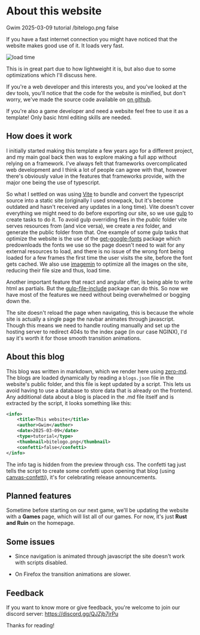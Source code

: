 # About this website

<info>
	<title>This website</title>
	<author>Gwim</author>
	<date>2025-03-09</date>
	<type>tutorial</type>
	<thumbnail>/bitelogo.png</thumbnail>
	<confetti>false</confetti>
</info>

If you have a fast internet connection you might have noticed that the website makes good use of it. It loads very fast.

![load time](/images/load_time.jpg)

This is in great part due to how lightweight it is, but also due to some optimizations which I'll discuss here.

If you're a web developer and this interests you, and you've looked at the dev tools, you'll notice that the code for the website is minified, but don't worry, we've made the source code available on [on github](https://github.com/gvvim/bitegameworks).

If you're also a game developer and need a website feel free to use it as a template! Only basic html editing skills are needed.

## How does it work

I initially started making this template a few years ago for a different project, and my main goal back then was to explore making a full app without relying on a framework.
I've always felt that frameworks overcomplicated web development and I think a lot of people can agree with that, however there's obviously value in the features that frameworks provide, with the major one being the use of typescript.

So what I settled on was using [Vite](https://vite.dev/) to bundle and convert the typescript source into a static site  (originally I used snowpack, but it's become outdated and hasn't received any updates in a long time). Vite doesn't cover everything we might need to do before exporting our site, so we use [gulp](https://gulpjs.com/) to create tasks to do it.
To avoid gulp overriding files in the *public* folder vite serves resources from (and vice versa), we create a *res* folder, and generate the public folder from that.
One example of some gulp tasks that optimize the website is the use of the [get-google-fonts](https://www.npmjs.com/package/get-google-fonts) package which predownloads the fonts we use so the page doesn't need to wait for any external resources to load, and there is no issue of the wrong font being loaded for a few frames the first time the user visits the site, before the font gets cached. We also use [imagemin](https://www.npmjs.com/package/imagemin) to optimize all the images on the site, reducing their file size and thus, load time.

Another important feature that react and angular offer, is being able to write html as partials. But the [gulp-file-include](https://www.npmjs.com/package/gulp-file-include) package can do this. So now we have most of the features we need without being overwhelmed or bogging down the.

The site doesn't reload the page when navigating, this is because the whole site is actually a single page the navbar animates through javascript. Though this means we need to handle routing manually and set up the hosting server to redirect 404s to the index page (in our case NGINX), I'd say it's worth it for those smooth transition animations. 

## About this blog

This blog was written in markdown, which we render here using [zero-md](https://zerodevx.github.io/zero-md/). The blogs are loaded dynamically by reading a `blogs.json` file in the website's public folder, and this file is kept updated by a script. This lets us avoid having to use a database to store data that is already on the frontend. Any additional data about a blog is placed in the .md file itself and is extracted by the script, it looks something like this:

```xml
<info>
	<title>This website</title>
	<author>Gwim</author>
	<date>2025-03-09</date>
	<type>tutorial</type>
	<thumbnail>bitelogo.png</thumbnail>
	<confetti>false</confetti>
</info>
```

The info tag is hidden from the preview through css. The confetti tag just tells the script to create some confetti upon opening that blog (using [canvas-confetti](https://www.npmjs.com/package/canvas-confetti)), it's for celebrating release announcements.

## Planned features

Sometime before starting on our next game, we'll be updating the website with a **Games** page, which will list all of our games. For now, it's just **Rust and Ruin** on the homepage.

## Some issues

- Since navigation is animated through javascript the site doesn't work with scripts disabled.

- On Firefox the transition animations are slower.

## Feedback

If you want to know more or give feedback, you're welcome to join our discord server: https://discord.gg/QJZjb7jrPu

Thanks for reading!